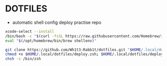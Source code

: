 # DOTFILES

- automatic shell config deploy practise repo

```sh
xcode-select --install
/bin/bash -c "$(curl -fsSL https://raw.githubusercontent.com/Homebrew/install/HEAD/install.sh)"
eval "$(/opt/homebrew/bin/brew shellenv)"
```

```sh
git clone https://github.com/Wh1t3-Rabb1t/dotfiles.git "$HOME/.local/dotfiles"
chmod +x $HOME/.local/dotfiles/deploy.zsh; $HOME/.local/dotfiles/deploy.zsh
chsh -s /bin/zsh
```
